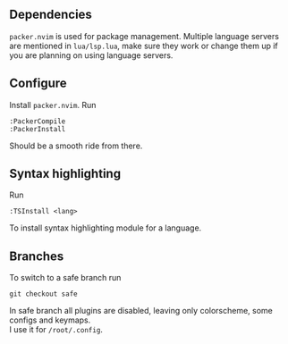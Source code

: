 ## Dependencies

`packer.nvim` is used for package management.
Multiple language servers are mentioned in `lua/lsp.lua`, make sure they work or change them up if you are planning on using language servers.

## Configure

Install `packer.nvim`.
Run 
```
:PackerCompile
:PackerInstall
```
Should be a smooth ride from there.

## Syntax highlighting

Run
```
:TSInstall <lang>
```
To install syntax highlighting module for a language.

## Branches

To switch to a safe branch run
```
git checkout safe
```
In safe branch all plugins are disabled, 
leaving only colorscheme, some configs and keymaps.  
I use it for `/root/.config`.


